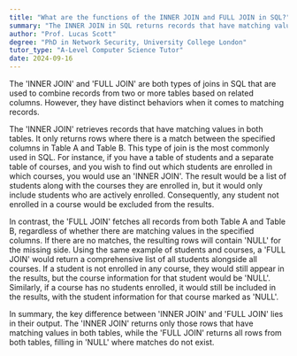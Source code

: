 ```yaml
---
title: "What are the functions of the INNER JOIN and FULL JOIN in SQL?"
summary: "The INNER JOIN in SQL returns records that have matching values in both tables, while FULL JOIN returns all records from both tables."
author: "Prof. Lucas Scott"
degree: "PhD in Network Security, University College London"
tutor_type: "A-Level Computer Science Tutor"
date: 2024-09-16
---
```


The 'INNER JOIN' and 'FULL JOIN' are both types of joins in SQL that are used to combine records from two or more tables based on related columns. However, they have distinct behaviors when it comes to matching records.

The 'INNER JOIN' retrieves records that have matching values in both tables. It only returns rows where there is a match between the specified columns in Table A and Table B. This type of join is the most commonly used in SQL. For instance, if you have a table of students and a separate table of courses, and you wish to find out which students are enrolled in which courses, you would use an 'INNER JOIN'. The result would be a list of students along with the courses they are enrolled in, but it would only include students who are actively enrolled. Consequently, any student not enrolled in a course would be excluded from the results.

In contrast, the 'FULL JOIN' fetches all records from both Table A and Table B, regardless of whether there are matching values in the specified columns. If there are no matches, the resulting rows will contain 'NULL' for the missing side. Using the same example of students and courses, a 'FULL JOIN' would return a comprehensive list of all students alongside all courses. If a student is not enrolled in any course, they would still appear in the results, but the course information for that student would be 'NULL'. Similarly, if a course has no students enrolled, it would still be included in the results, with the student information for that course marked as 'NULL'.

In summary, the key difference between 'INNER JOIN' and 'FULL JOIN' lies in their output. The 'INNER JOIN' returns only those rows that have matching values in both tables, while the 'FULL JOIN' returns all rows from both tables, filling in 'NULL' where matches do not exist.
    